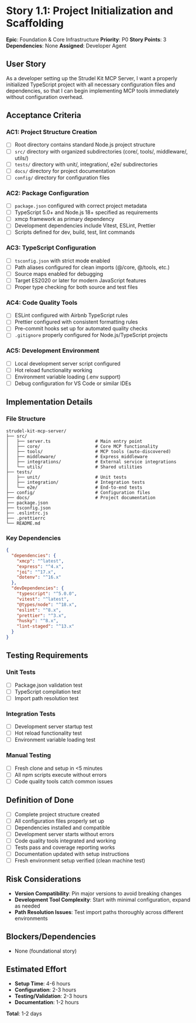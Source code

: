 # Story 1.1: Project Initialization and Scaffolding

**Epic**: Foundation & Core Infrastructure
**Priority**: P0
**Story Points**: 3
**Dependencies**: None
**Assigned**: Developer Agent

## User Story

As a developer setting up the Strudel Kit MCP Server, I want a properly initialized TypeScript project with all necessary configuration files and dependencies, so that I can begin implementing MCP tools immediately without configuration overhead.

## Acceptance Criteria

### AC1: Project Structure Creation
- [ ] Root directory contains standard Node.js project structure
- [ ] `src/` directory with organized subdirectories (core/, tools/, middleware/, utils/)
- [ ] `tests/` directory with unit/, integration/, e2e/ subdirectories
- [ ] `docs/` directory for project documentation
- [ ] `config/` directory for configuration files

### AC2: Package Configuration
- [ ] `package.json` configured with correct project metadata
- [ ] TypeScript 5.0+ and Node.js 18+ specified as requirements
- [ ] xmcp framework as primary dependency
- [ ] Development dependencies include Vitest, ESLint, Prettier
- [ ] Scripts defined for dev, build, test, lint commands

### AC3: TypeScript Configuration
- [ ] `tsconfig.json` with strict mode enabled
- [ ] Path aliases configured for clean imports (@/core, @/tools, etc.)
- [ ] Source maps enabled for debugging
- [ ] Target ES2020 or later for modern JavaScript features
- [ ] Proper type checking for both source and test files

### AC4: Code Quality Tools
- [ ] ESLint configured with Airbnb TypeScript rules
- [ ] Prettier configured with consistent formatting rules
- [ ] Pre-commit hooks set up for automated quality checks
- [ ] `.gitignore` properly configured for Node.js/TypeScript projects

### AC5: Development Environment
- [ ] Local development server script configured
- [ ] Hot reload functionality working
- [ ] Environment variable loading (.env support)
- [ ] Debug configuration for VS Code or similar IDEs

## Implementation Details

### File Structure
```
strudel-kit-mcp-server/
├── src/
│   ├── server.ts                 # Main entry point
│   ├── core/                     # Core MCP functionality
│   ├── tools/                    # MCP tools (auto-discovered)
│   ├── middleware/               # Express middleware
│   ├── integrations/             # External service integrations
│   └── utils/                    # Shared utilities
├── tests/
│   ├── unit/                     # Unit tests
│   ├── integration/              # Integration tests
│   └── e2e/                      # End-to-end tests
├── config/                       # Configuration files
├── docs/                         # Project documentation
├── package.json
├── tsconfig.json
├── .eslintrc.js
├── .prettierrc
└── README.md
```

### Key Dependencies
```json
{
  "dependencies": {
    "xmcp": "^latest",
    "express": "^4.x",
    "joi": "^17.x",
    "dotenv": "^16.x"
  },
  "devDependencies": {
    "typescript": "^5.0.0",
    "vitest": "^latest",
    "@types/node": "^18.x",
    "eslint": "^8.x",
    "prettier": "^3.x",
    "husky": "^8.x",
    "lint-staged": "^13.x"
  }
}
```

## Testing Requirements

### Unit Tests
- [ ] Package.json validation test
- [ ] TypeScript compilation test
- [ ] Import path resolution test

### Integration Tests
- [ ] Development server startup test
- [ ] Hot reload functionality test
- [ ] Environment variable loading test

### Manual Testing
- [ ] Fresh clone and setup in <5 minutes
- [ ] All npm scripts execute without errors
- [ ] Code quality tools catch common issues

## Definition of Done

- [ ] Complete project structure created
- [ ] All configuration files properly set up
- [ ] Dependencies installed and compatible
- [ ] Development server starts without errors
- [ ] Code quality tools integrated and working
- [ ] Tests pass and coverage reporting works
- [ ] Documentation updated with setup instructions
- [ ] Fresh environment setup verified (clean machine test)

## Risk Considerations

- **Version Compatibility**: Pin major versions to avoid breaking changes
- **Development Tool Complexity**: Start with minimal configuration, expand as needed
- **Path Resolution Issues**: Test import paths thoroughly across different environments

## Blockers/Dependencies

- None (foundational story)

## Estimated Effort

- **Setup Time**: 4-6 hours
- **Configuration**: 2-3 hours
- **Testing/Validation**: 2-3 hours
- **Documentation**: 1-2 hours

**Total**: 1-2 days